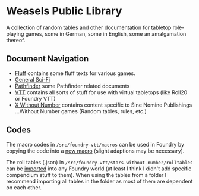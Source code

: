# Weasels Public Library

A collection of random tables and other documentation for tabletop role-playing games, some in German, some in English, some an amalgamation thereof.

## Document Navigation

- [Fluff](./docs/Fluff/fluff-index.md) contains some fluff texts for various games.
- [General Sci-Fi](./docs/General%20Sci-Fi/scifi-index.md)
- [Pathfinder](./docs/Pathfinder/pathfinder-index.md) some Pathfinder related documents
- [VTT](./docs/VTT/vtt-index.md) contains all sorts of stuff for use with virtual tabletops (like Roll20 or Foundry VTT)
- [X Without Number](./docs/X%20Without%20Number/x-without-number-index.md) contains content specific to Sine Nomine Publishings ...Without Number games (Random tables, rules, etc.)

## Codes

The macro codes in `/src/foundry-vtt/macros` can be used in Foundry by copying the code into a [new macro](https://foundryvtt.com/article/macros/) (slight adaptions may be necessary).

The roll tables (.json) in `/src/foundry-vtt/stars-without-number/rolltables` can be [imported](https://foundryvtt.com/article/roll-tables/) into any Foundry world (at least I think I didn't add specific compendium stuff to them). When using the tables from a folder I recommend importing all tables in the folder as most of them are dependent on each other.
